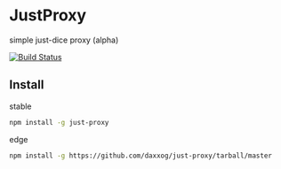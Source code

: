# JustProxy

  simple just-dice proxy (alpha)

  [![Build Status][travis-image]][travis-url]

Install
-------
stable
```bash
npm install -g just-proxy
```
edge
```bash
npm install -g https://github.com/daxxog/just-proxy/tarball/master
```

[travis-image]: https://img.shields.io/travis/daxxog/just-proxy.png?branch=master
[travis-url]: https://travis-ci.org/daxxog/just-proxy